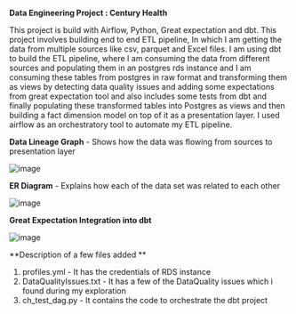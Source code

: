 **Data Engineering Project : Century Health**

This project is build with Airflow, Python, Great expectation and dbt. This project involves building end to end ETL pipeline, In which I am getting the data from multiple sources like csv, parquet and Excel files. I am using dbt to build the ETL pipeline, where I am consuming the data from different sources and populating them in an postgres rds instance and I am consuming these tables from postgres in raw format and transforming them as views by detecting data quality issues and adding some expectations from great expectation tool and also includes some tests from dbt and finally populating these transformed tables into Postgres as views and then building a fact dimension model on top of it as a presentation layer. I used airflow as an orchestratory tool to automate my ETL pipeline.

**Data Lineage Graph** - 
Shows how the data was flowing from sources to presentation layer

![image](https://github.com/user-attachments/assets/bb7800bb-b646-403e-9628-92d8e1cf45ee)


**ER Diagram** - 
Explains how each of the data set was related to each other

![image](https://github.com/user-attachments/assets/500d5d6a-ae77-4cb8-8531-39c937e0f1c5)


**Great Expectation Integration into dbt**

![image](https://github.com/user-attachments/assets/df2d2d9d-dbf4-45d3-a00b-25289b401115)



**Description of a few files added **

1. profiles.yml - It has the credentials of RDS instance
2. DataQualityIssues.txt - It has a few of the DataQuality issues which i found during my exploration
3. ch_test_dag.py - It contains the code to orchestrate the dbt project

